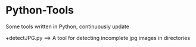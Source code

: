 # Python-Tools
Some tools written in Python, continuously update

+detectJPG.py ==> A tool for detecting incomplete jpg images in directories
